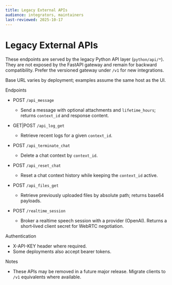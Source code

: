 ```yaml
---
title: Legacy External APIs
audience: integrators, maintainers
last-reviewed: 2025-10-17
---
```


# Legacy External APIs

These endpoints are served by the legacy Python API layer (`python/api/*`). They are not exposed by the FastAPI gateway and remain for backward compatibility. Prefer the versioned gateway under `/v1` for new integrations.

Base URL varies by deployment; examples assume the same host as the UI.

Endpoints

- POST `/api_message`
  - Send a message with optional attachments and `lifetime_hours`; returns `context_id` and response content.

- GET|POST `/api_log_get`
  - Retrieve recent logs for a given `context_id`.

- POST `/api_terminate_chat`
  - Delete a chat context by `context_id`.

- POST `/api_reset_chat`
  - Reset a chat context history while keeping the `context_id` active.

- POST `/api_files_get`
  - Retrieve previously uploaded files by absolute path; returns base64 payloads.

- POST `/realtime_session`
  - Broker a realtime speech session with a provider (OpenAI). Returns a short‑lived client secret for WebRTC negotiation.

Authentication

- X-API-KEY header where required.
- Some deployments also accept bearer tokens.

Notes

- These APIs may be removed in a future major release. Migrate clients to `/v1` equivalents where available.
